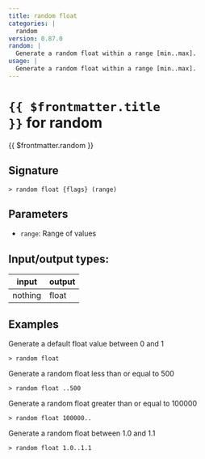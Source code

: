 ```yaml
---
title: random float
categories: |
  random
version: 0.87.0
random: |
  Generate a random float within a range [min..max].
usage: |
  Generate a random float within a range [min..max].
---
```

<!-- This file is automatically generated. Please edit the command in https://github.com/nushell/nushell instead. -->

# <code>{{ $frontmatter.title }}</code> for random

<div class='command-title'>{{ $frontmatter.random }}</div>

## Signature

```> random float {flags} (range)```

## Parameters

 -  `range`: Range of values


## Input/output types:

| input   | output |
| ------- | ------ |
| nothing | float  |

## Examples

Generate a default float value between 0 and 1
```nu
> random float

```

Generate a random float less than or equal to 500
```nu
> random float ..500

```

Generate a random float greater than or equal to 100000
```nu
> random float 100000..

```

Generate a random float between 1.0 and 1.1
```nu
> random float 1.0..1.1

```
